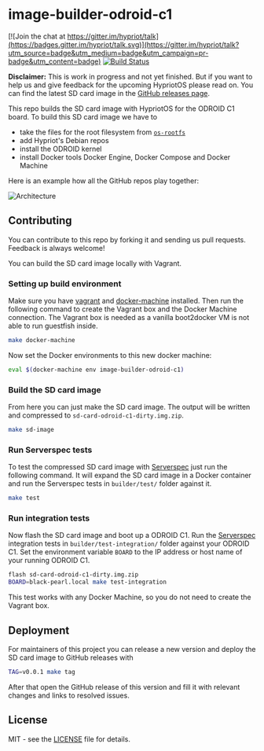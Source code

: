 # image-builder-odroid-c1
[![Join the chat at https://gitter.im/hypriot/talk](https://badges.gitter.im/hypriot/talk.svg)](https://gitter.im/hypriot/talk?utm_source=badge&utm_medium=badge&utm_campaign=pr-badge&utm_content=badge)
[![Build Status](https://travis-ci.org/hypriot/image-builder-odroid-c1.svg)](https://travis-ci.org/hypriot/image-builder-odroid-c1)


**Disclaimer:** This is work in progress and not yet finished. But if you want to help us and give feedback for the upcoming HypriotOS please read on. You can find the latest SD card image in the [GitHub releases page](https://github.com/hypriot/image-builder-odroid-c1/releases).

This repo builds the SD card image with HypriotOS for the ODROID C1 board. To build this SD card image we have to

 * take the files for the root filesystem from [`os-rootfs`](https://github.com/hypriot/os-rootfs)
 * add Hypriot's Debian repos
 * install the ODROID kernel
 * install Docker tools Docker Engine, Docker Compose and Docker Machine

Here is an example how all the GitHub repos play together:

![Architecture](http://blog.hypriot.com/images/hypriotos-xxx/hypriotos_buildpipeline.jpg)

## Contributing

You can contribute to this repo by forking it and sending us pull requests. Feedback is always welcome!

You can build the SD card image locally with Vagrant.

### Setting up build environment
Make sure you have [vagrant](https://docs.vagrantup.com/v2/installation/) and [docker-machine](https://docs.docker.com/machine/install-machine/) installed. Then run the following command to create the Vagrant box and the Docker Machine connection. The Vagrant box is needed as a vanilla boot2docker VM is not able to run guestfish inside.

```bash
make docker-machine
```

Now set the Docker environments to this new docker machine:

```bash
eval $(docker-machine env image-builder-odroid-c1)
```

### Build the SD card image

From here you can just make the SD card image. The output will be written and compressed to `sd-card-odroid-c1-dirty.img.zip`.

```bash
make sd-image
```

### Run Serverspec tests

To test the compressed SD card image with [Serverspec](http://serverspec.org) just run the following command. It will expand the SD card image in a Docker container and run the Serverspec tests in `builder/test/` folder against it.

```bash
make test
```

### Run integration tests

Now flash the SD card image and boot up a ODROID C1. Run the [Serverspec](http://serverspec.org) integration tests in `builder/test-integration/` folder against your ODROID C1. Set the environment variable `BOARD` to the IP address or host name of your running ODROID C1.

```bash
flash sd-card-odroid-c1-dirty.img.zip
BOARD=black-pearl.local make test-integration
```

This test works with any Docker Machine, so you do not need to create the Vagrant box.

## Deployment

For maintainers of this project you can release a new version and deploy the SD card image to GitHub releases with

```bash
TAG=v0.0.1 make tag
```

After that open the GitHub release of this version and fill it with relevant changes and links to resolved issues.

## License

MIT - see the [LICENSE](./LICENSE) file for details.
